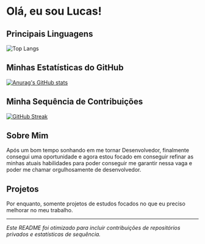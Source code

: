 # Olá, eu sou Lucas!

## Principais Linguagens
![Top Langs](https://github-readme-stats-virid-mu-60.vercel.app/api/top-langs/?username=LucasdCandido2&layout=compact&count_private=true )

## Minhas Estatísticas do GitHub
[![Anurag's GitHub stats](https://github-readme-stats-virid-mu-60.vercel.app/api?username=LucasdCandido2&count_private=true )](https://github.com/LucasdCandido2/github-readme-stats )

## Minha Sequência de Contribuições
[![GitHub Streak](https://github-readme-streak-stats-phi-six.vercel.app/?user=LucasdCandido2&theme=dracula&hide_border=true&locale=pt_BR )](https://git.io/streak-stats )

## Sobre Mim
Após um bom tempo sonhando em me tornar Desenvolvedor, finalmente consegui uma oportunidade e agora estou focado em conseguir refinar as minhas atuais habilidades para poder conseguir me garantir nessa vaga e poder me chamar orgulhosamente de desenvolvedor.

## Projetos
Por enquanto, somente projetos de estudos focados no que eu preciso melhorar no meu trabalho.

---

*Este README foi otimizado para incluir contribuições de repositórios privados e estatísticas de sequência.*
